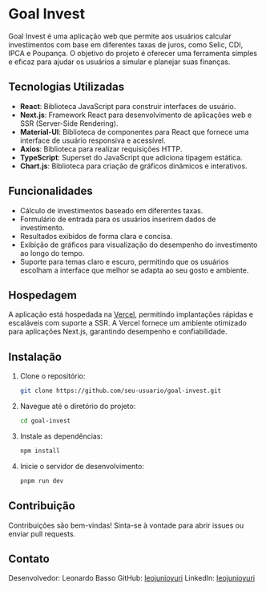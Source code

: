 # Goal Invest

Goal Invest é uma aplicação web que permite aos usuários calcular investimentos com base em diferentes taxas de juros, como Selic, CDI, IPCA e Poupança. O objetivo do projeto é oferecer uma ferramenta simples e eficaz para ajudar os usuários a simular e planejar suas finanças.

## Tecnologias Utilizadas

- **React**: Biblioteca JavaScript para construir interfaces de usuário.
- **Next.js**: Framework React para desenvolvimento de aplicações web e SSR (Server-Side Rendering).
- **Material-UI**: Biblioteca de componentes para React que fornece uma interface de usuário responsiva e acessível.
- **Axios**: Biblioteca para realizar requisições HTTP.
- **TypeScript**: Superset do JavaScript que adiciona tipagem estática.
- **Chart.js**: Biblioteca para criação de gráficos dinâmicos e interativos.

## Funcionalidades

- Cálculo de investimentos baseado em diferentes taxas.
- Formulário de entrada para os usuários inserirem dados de investimento.
- Resultados exibidos de forma clara e concisa.
- Exibição de gráficos para visualização do desempenho do investimento ao longo do tempo.
- Suporte para temas claro e escuro, permitindo que os usuários escolham a interface que melhor se adapta ao seu gosto e ambiente.

## Hospedagem

A aplicação está hospedada na [Vercel](https://vercel.com), permitindo implantações rápidas e escaláveis com suporte a SSR. A Vercel fornece um ambiente otimizado para aplicações Next.js, garantindo desempenho e confiabilidade.

## Instalação

1. Clone o repositório:
   ```bash
   git clone https://github.com/seu-usuario/goal-invest.git
2. Navegue até o diretório do projeto:
    ```bash
    cd goal-invest
3. Instale as dependências:
    ```bash
    npm install
4. Inicie o servidor de desenvolvimento:
    ```bash
    pnpm run dev

## Contribuição
Contribuições são bem-vindas! Sinta-se à vontade para abrir issues ou enviar pull requests.

## Contato
Desenvolvedor: Leonardo Basso
GitHub: [leojunioyuri](https://github.com/LeoJunioYuri)
LinkedIn: [leojunioyuri](https://www.linkedin.com/in/leojunioyuri/)